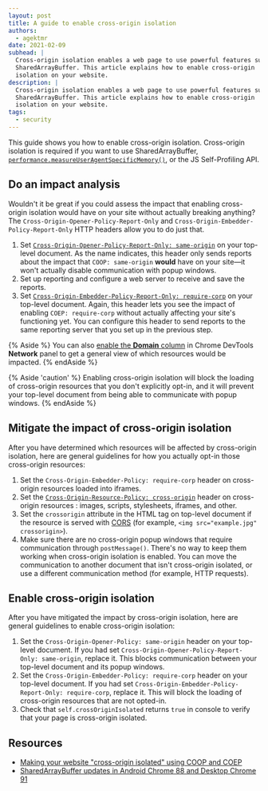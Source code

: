 ```yaml
---
layout: post
title: A guide to enable cross-origin isolation
authors:
  - agektmr
date: 2021-02-09
subhead: |
  Cross-origin isolation enables a web page to use powerful features such as
  SharedArrayBuffer. This article explains how to enable cross-origin
  isolation on your website.
description: |
  Cross-origin isolation enables a web page to use powerful features such as
  SharedArrayBuffer. This article explains how to enable cross-origin
  isolation on your website.
tags:
  - security
---
```


This guide shows you how to enable cross-origin isolation. Cross-origin
isolation is required if you want to use SharedArrayBuffer,
[`performance.measureUserAgentSpecificMemory()`](/monitor-total-page-memory-usage/),
or the JS Self-Profiling API.

## Do an impact analysis

Wouldn't it be great if you could assess the impact that enabling cross-origin
isolation would have on your site without actually breaking anything? The
`Cross-Origin-Opener-Policy-Report-Only` and
`Cross-Origin-Embedder-Policy-Report-Only` HTTP headers allow you to do just
that.

1. Set [`Cross-Origin-Opener-Policy-Report-Only:
   same-origin`](/coop-coep/#1.-set-the-cross-origin-opener-policy:-same-origin-header-on-the-top-level-document)
   on your top-level document. As the name indicates, this header only sends
   reports about the impact that `COOP: same-origin` **would** have on your
   site—it won't actually disable communication with popup windows.
2. Set up reporting and configure a web server to receive and save the reports.
3. Set [`Cross-Origin-Embedder-Policy-Report-Only:
   require-corp`](/coop-coep/#3.-use-the-coep-report-only-http-header-to-assess-embedded-resources)
   on your top-level document. Again, this header lets you see the impact of
   enabling `COEP: require-corp` without actually affecting your site's
   functioning yet. You can configure this header to send reports to the same
   reporting server that you set up in the previous step.

{% Aside %}
You can also [enable the **Domain**
column](https://developers.google.com/web/tools/chrome-devtools/network#information)
in Chrome DevTools **Network** panel to get a general view of which resources
would be impacted.
{% endAside %}

{% Aside 'caution' %}
Enabling cross-origin isolation will block the loading of cross-origin resources
that you don't explicitly opt-in, and it will prevent your top-level document
from being able to communicate with popup windows.
{% endAside %}

## Mitigate the impact of cross-origin isolation

After you have determined which resources will be affected by cross-origin
isolation, here are general guidelines for how you actually opt-in those
cross-origin resources:

1. Set the `Cross-Origin-Embedder-Policy: require-corp` header on cross-origin
   resources loaded into iframes.
2. Set the [`Cross-Origin-Resource-Policy:
   cross-origin`](https://resourcepolicy.fyi) header on cross-origin resources :
   images, scripts, stylesheets, iframes, and other.
3. Set the `crossorigin` attribute in the HTML tag on top-level document if the
   resource is served with [CORS](/cross-origin-resource-sharing/) (for example,
   `<img src="example.jpg" crossorigin>`).
4. Make sure there are no cross-origin popup windows that require communication
   through `postMessage()`. There's no way to keep them working when
   cross-origin isolation is enabled. You can move the communication to another
   document that isn't cross-origin isolated, or use a different communication
   method (for example, HTTP requests).

## Enable cross-origin isolation

After you have mitigated the impact by cross-origin isolation, here are general
guidelines to enable cross-origin isolation:

1. Set the `Cross-Origin-Opener-Policy: same-origin` header on your top-level
   document. If you had set `Cross-Origin-Opener-Policy-Report-Only:
   same-origin`, replace it. This blocks communication between your top-level
   document and its popup windows.
2. Set the `Cross-Origin-Embedder-Policy: require-corp` header on your top-level
   document. If you had set `Cross-Origin-Embedder-Policy-Report-Only:
   require-corp`, replace it. This will block the loading of cross-origin
   resources that are not opted-in.
3. Check that `self.crossOriginIsolated` returns `true` in console to verify
   that your page is cross-origin isolated.

## Resources

* [Making your website "cross-origin isolated" using COOP and COEP](/coop-coep/)
* [SharedArrayBuffer updates in Android Chrome 88 and Desktop Chrome
  91](https://developer.chrome.com/blog/enabling-shared-array-buffer/)
